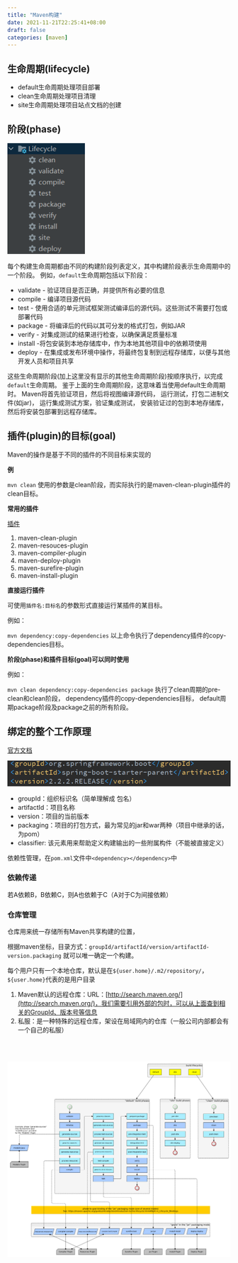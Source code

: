 ```yaml
---
title: "Maven构建"
date: 2021-11-21T22:25:41+08:00
draft: false
categories: [maven]
---
```


## 生命周期(lifecycle)

* default生命周期处理项目部署
* clean生命周期处理项目清理
* site生命周期处理项目站点文档的创建

## 阶段(phase)

![阶段](/img/Maven构建/2.png)

每个构建生命周期都由不同的构建阶段列表定义，其中构建阶段表示生命周期中的一个阶段。
例如，`default`生命周期包括以下阶段：

* validate - 验证项目是否正确，并提供所有必要的信息 
* compile - 编译项目源代码 
* test - 使用合适的单元测试框架测试编译后的源代码。这些测试不需要打包或部署代码 
* package - 将编译后的代码以其可分发的格式打包，例如JAR 
* verify - 对集成测试的结果进行检查，以确保满足质量标准 
* install -将包安装到本地存储库中，作为本地其他项目中的依赖项使用 
* deploy - 在集成或发布环境中操作，将最终包复制到远程存储库，以便与其他开发人员和项目共享

这些生命周期阶段(加上这里没有显示的其他生命周期阶段)按顺序执行，以完成`default`生命周期。
鉴于上面的生命周期阶段，这意味着当使用default生命周期时。
Maven将首先验证项目，然后将视图编译源代码，
运行测试，打包二进制文件(如jar)，
运行集成测试方案，验证集成测试，
安装验证过的包到本地存储库，然后将安装包部署到远程存储库。

## 插件(plugin)的目标(goal)

Maven的操作是基于不同的插件的不同目标来实现的

**例**

`mvn clean`
使用的参数是clean阶段，而实际执行的是maven-clean-plugin插件的clean目标。

**常用的插件**

[插件](http://maven.apache.org/plugins/index.html)

1. maven-clean-plugin
2. maven-resouces-plugin
3. maven-compiler-plugin
4. maven-deploy-plugin
5. maven-surefire-plugin
6. maven-install-plugin

**直接运行插件**

可使用`插件名:目标名`的参数形式直接运行某插件的某目标。

例如：

`mvn dependency:copy-dependencies`
以上命令执行了dependency插件的copy-dependencies目标。

**阶段(phase)和插件目标(goal)可以同时使用**

例如：

`mvn clean dependency:copy-dependencies package`
执行了clean周期的pre-clean和clean阶段，
dependency插件的copy-dependencies目标，
default周期package阶段及package之前的所有阶段。

## 绑定的整个工作原理

[官方文档](http://maven.apache.org/guides/introduction/introduction-to-the-lifecycle.html#Lifecycle_Reference)

![Maven坐标](/img/Maven构建/3.png)

* groupId：组织标识名（简单理解成 包名）
* artifactId：项目名称
* version：项目的当前版本
* packaging：项目的打包方式，最为常见的jar和war两种（项目中继承的话，为pom）
* classifier: 该元素用来帮助定义构建输出的一些附属构件（不能被直接定义）

依赖性管理，在`pom.xml`文件中`<dependency></dependency>`中

### 依赖传递

若A依赖B，B依赖C，则A也依赖于C（A对于C为间接依赖）

### 仓库管理

仓库用来统一存储所有Maven共享构建的位置，

根据maven坐标，目录方式：`groupId/artifactId/version/artifactId-version.packaging`
就可以唯一确定一个构建。

每个用户只有一个本地仓库，默认是在`${user.home}/.m2/repository/`，`${user.home}`代表的是用户目录

1. Maven默认的远程仓库：URL：[http://search.maven.org/](http://search.maven.org/)，我们需要引用外部的包时，可以从上面查到相关的GroupId、版本号等信息
2. 私服：是一种特殊的远程仓库，架设在局域网内的仓库（一般公司内部都会有一个自己的私服）

<br>
<br>

![Maven](/img/Maven构建/1.png)
